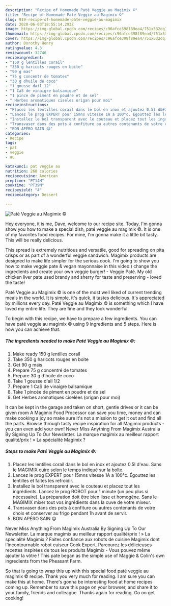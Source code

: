 ```yaml
---
description: "Recipe of Homemade Paté Veggie au Magimix ©️"
title: "Recipe of Homemade Paté Veggie au Magimix ©️"
slug: 919-recipe-of-homemade-pate-veggie-au-magimix
date: 2020-06-03T18:55:14.293Z
image: https://img-global.cpcdn.com/recipes/c96afce398f89ea4/751x532cq70/pate-veggie-au-magimix-️-photo-principale-de-la-recette.jpg
thumbnail: https://img-global.cpcdn.com/recipes/c96afce398f89ea4/751x532cq70/pate-veggie-au-magimix-️-photo-principale-de-la-recette.jpg
cover: https://img-global.cpcdn.com/recipes/c96afce398f89ea4/751x532cq70/pate-veggie-au-magimix-️-photo-principale-de-la-recette.jpg
author: Dorothy Henry
ratingvalue: 4.3
reviewcount: 32746
recipeingredient:
- "150 g lentilles corail"
- "350 g haricots rouges en boite"
- "90 g mas"
- "75 g concentr de tomates"
- "30 g dhuile de coco"
- "1 gousse dail 12"
- "1 CaS de vinaigre balsamique"
- "1 pince de piment en poudre et de sel"
- " Herbes aromatiques ciseles origan pour moi"
recipeinstructions:
- "Placez les lentilles corail dans le bol en inox et ajoutez 0.5l d&#39;eau. Sans le MAGIMIX cuire selon le temps indiqué sur la boîte."
- "Lancez le prog EXPERT pour 15mns vitesse 1A a 100°c. Égouttez les lentilles et faites les refroidir."
- "Installez le bol transparent avec le couteau et placez tout les ingrédients. Lancez le prog ROBOT pour 1 minute (un peu plus si nécessaire). La préparation doit être bien lisse et homogène. Sans le MAGIMIX mixer tout vos ingrédients dans la cuve de votre mixeur."
- "Transvaser dans des pots à confiture ou autres contenants de votre choix et conserver au frigo pendant 1h avant de servir."
- "BON APÉRO SAIN 😋"
categories:
- Recipe
tags:
- pat
- veggie
- au

katakunci: pat veggie au 
nutrition: 268 calories
recipecuisine: American
preptime: "PT14M"
cooktime: "PT39M"
recipeyield: "4"
recipecategory: Dessert

---
```



![Paté Veggie au Magimix ©️](https://img-global.cpcdn.com/recipes/c96afce398f89ea4/751x532cq70/pate-veggie-au-magimix-️-photo-principale-de-la-recette.jpg)

Hey everyone, it is me, Dave, welcome to our recipe site. Today, I'm gonna show you how to make a special dish, paté veggie au magimix ©️. It is one of my favorites food recipes. For mine, I'm gonna make it a little bit tasty. This will be really delicious.

This spread is extremely nutritious and versatile, good for spreading on pita crisps or as part of a wonderful veggie sandwich. Magimix products are designed to make life simpler for the serious cook. I&#39;m going to show you how to make veggie pate &amp; vegan mayonnaise in this video:) change the ingredients and create your own veggie burger! - Veggie Paté. My old chicken liver pate used brandy and sherry for taste and preserving - loved the taste!

Paté Veggie au Magimix ©️ is one of the most well liked of current trending meals in the world. It is simple, it's quick, it tastes delicious. It's appreciated by millions every day. Paté Veggie au Magimix ©️ is something which I have loved my entire life. They are fine and they look wonderful.


To begin with this recipe, we have to prepare a few ingredients. You can have paté veggie au magimix ©️ using 9 ingredients and 5 steps. Here is how you can achieve that.

<!--inarticleads1-->

##### The ingredients needed to make Paté Veggie au Magimix ©️:

1. Make ready 150 g lentilles corail
1. Take 350 g haricots rouges en boite
1. Get 90 g maïs
1. Prepare 75 g concentré de tomates
1. Prepare 30 g d&#39;huile de coco
1. Take 1 gousse d&#39;ail 1/2
1. Prepare 1 CaS de vinaigre balsamique
1. Take 1 pincée de piment en poudre et de sel
1. Get  Herbes aromatiques ciselées (origan pour moi)


It can be kept in the garage and taken on short, gentle drives or it can be given room A Magimix Food Processor can save you time, money and can make cooking a joy so make sure it&#39;s not a mission to get it out and find all the parts. Browse through tasty recipe inspiration for all Magimix products - you can even add your own! Never Miss Anything From Magimix Australia By Signing Up To Our Newsletter. La marque magimix au meilleur rapport qualité/prix ! » La spécialité Magimix ? 

<!--inarticleads2-->

##### Steps to make Paté Veggie au Magimix ©️:

1. Placez les lentilles corail dans le bol en inox et ajoutez 0.5l d&#39;eau. Sans le MAGIMIX cuire selon le temps indiqué sur la boîte.
1. Lancez le prog EXPERT pour 15mns vitesse 1A a 100°c. Égouttez les lentilles et faites les refroidir.
1. Installez le bol transparent avec le couteau et placez tout les ingrédients. Lancez le prog ROBOT pour 1 minute (un peu plus si nécessaire). La préparation doit être bien lisse et homogène. Sans le MAGIMIX mixer tout vos ingrédients dans la cuve de votre mixeur.
1. Transvaser dans des pots à confiture ou autres contenants de votre choix et conserver au frigo pendant 1h avant de servir.
1. BON APÉRO SAIN 😋


Never Miss Anything From Magimix Australia By Signing Up To Our Newsletter. La marque magimix au meilleur rapport qualité/prix ! » La spécialité Magimix ? Faites confiance aux robots de cuisine Magimix dont l&#39;incontournable robot cuiseur Cook Expert. Parcourez les délicieuses recettes inspirées de tous les produits Magimix - Vous pouvez même ajouter la vôtre ! This pate began as the simple use of Maggie &amp; Colin&#39;s own ingredients from the Pheasant Farm. 

So that is going to wrap this up with this special food paté veggie au magimix ©️ recipe. Thank you very much for reading. I am sure you can make this at home. There's gonna be interesting food at home recipes coming up. Remember to save this page on your browser, and share it to your family, friends and colleague. Thanks again for reading. Go on get cooking!
